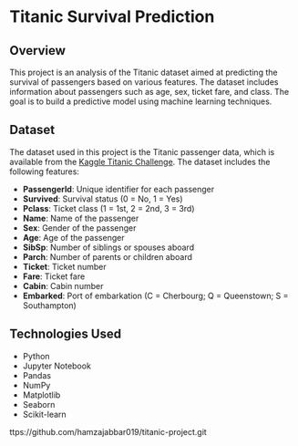 # Titanic Survival Prediction

## Overview
This project is an analysis of the Titanic dataset aimed at predicting the survival of passengers based on various features. The dataset includes information about passengers such as age, sex, ticket fare, and class. The goal is to build a predictive model using machine learning techniques.

## Dataset
The dataset used in this project is the Titanic passenger data, which is available from the [Kaggle Titanic Challenge](https://www.kaggle.com/c/titanic). The dataset includes the following features:

- **PassengerId**: Unique identifier for each passenger
- **Survived**: Survival status (0 = No, 1 = Yes)
- **Pclass**: Ticket class (1 = 1st, 2 = 2nd, 3 = 3rd)
- **Name**: Name of the passenger
- **Sex**: Gender of the passenger
- **Age**: Age of the passenger
- **SibSp**: Number of siblings or spouses aboard
- **Parch**: Number of parents or children aboard
- **Ticket**: Ticket number
- **Fare**: Ticket fare
- **Cabin**: Cabin number
- **Embarked**: Port of embarkation (C = Cherbourg; Q = Queenstown; S = Southampton)

## Technologies Used
- Python
- Jupyter Notebook
- Pandas
- NumPy
- Matplotlib
- Seaborn
- Scikit-learn

ttps://github.com/hamzajabbar019/titanic-project.git
